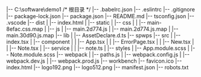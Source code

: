 |-- C:\software\demo1            /* 根目录 */
    |-- .babelrc.json
    |-- .eslintrc
    |-- .gitignore
    |-- package-lock.json
    |-- package.json
    |-- README.md
    |-- tsconfig.json
    |-- .vscode
    |-- dist
    |   |-- index.html
    |   |-- static
    |       |-- css
    |       |   |-- main-8efac.css.map
    |       |-- js
    |           |-- main.2d774.js
    |           |-- main.2d774.js.map
    |           |-- main.30d90.js.map
    |-- lib
    |   |-- AssetDeclare.d.ts
    |-- spwps
    |-- src
    |   |-- index.tsx
    |   |-- component
    |   |   |-- App.tsx
    |   |   |-- ErrorPage.tsx
    |   |   |-- New.tsx
    |   |   |-- Note.tsx
    |   |-- service
    |   |   |-- note.ts
    |   |-- styles
    |       |-- App.module.scss
    |       |-- Note.module.scss
    |-- webpack
    |   |-- paths.js
    |   |-- webpack.config.js
    |   |-- webpack.dev.js
    |   |-- webpack.prod.js
    |-- workbench
        |-- favicon.ico
        |-- index.html
        |-- logo192.png
        |-- logo512.png
        |-- manifest.json
        |-- robots.txt
